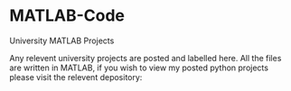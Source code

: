 # MATLAB-Code
University MATLAB Projects



Any relevent university projects are posted and labelled here. All the files are written in MATLAB, if you wish to view my posted python projects please visit the relevent depository: 

